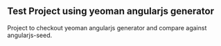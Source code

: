 ## Test Project using yeoman angularjs generator

Project to checkout yeoman angularjs generator and compare against angularjs-seed.